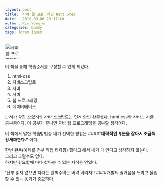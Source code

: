 ```yaml
---
layout: post
title:  자바 웹 프로그래밍 Next Step
date:   2019-03-06 23:17:00
author: Kim Yongjun
categories: Dummy
tags: lorem ipsum
---
```


<img width="50" src="http://image.yes24.com/momo/TopCate935/MidCate008/93474058.jpg" alt="자바 웹 프로그래밍 Next Step" title="자바 웹 프로그래밍 Next Step">

이 책을 통해 학습순서를 구성할 수 있게 되었다.
1. html-css 
2. 자바스크립트 
3. 자바 
4. 자바 
5. 웹 프로그래밍 
6. 데이터베이스 


순서가 약간 꼬였지만 자바 스크립트는 먼저 한번 완주했다.
html-css와 자바는 지금 공부중이다.
이 공부가 끝나면 자바 웹 프로그래밍을 공부할 생각이다.

이 책에서 말한 학습방법중 내가 선택한 방법은
####<b>&quot;대략적인 부분을 잡아서 조금씩 상세화한다.&quot;</b> 이다.

한번 완주(예제를 전부 직접 타이핑) 했다고 해서 내가 다 안다고 생각하지 않는다.  
그리고 그럴수도 없다.  
하지만 필요할때 마다 찾아볼 수 있는 지식은 얻었다.

'전부 읽지 않으면'이라는 완벽주의는 버려 버리자!!
####개발의 즐거움을 느끼고 몰입할 수 있는 동기가 중요하다.